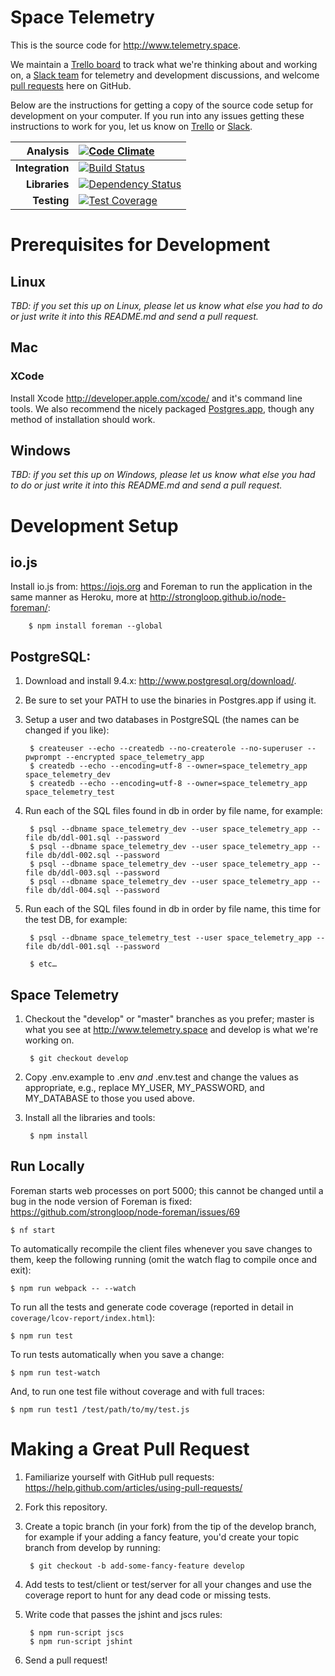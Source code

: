 # Space Telemetry
This is the source code for <http://www.telemetry.space>.

We maintain a
[Trello board](https://trello.com/b/0c4U0mDg/space-telemetry)
to track what we're thinking about and working on, a
[Slack team](http://slack.telemetry.space) for telemetry and development discussions, and welcome [pull requests](https://help.github.com/articles/using-pull-requests/) here on GitHub.

Below are the instructions for getting a copy of the source code
setup for development on your computer. If you run into any issues getting these instructions to work for you, let us know on
[Trello](https://trello.com/b/0c4U0mDg/space-telemetry) or [Slack](http://slack.telemetry.space).

| __Analysis__            | [![Code Climate](https://codeclimate.com/repos/553139d36956806f0b001dd9/badges/0ead9acc990a25b578ff/gpa.svg)](https://codeclimate.com/repos/553139d36956806f0b001dd9/feed) |
| ---: | :--- |
| __Integration__ | [![Build Status](https://travis-ci.org/sensedata/space-telemetry.svg?branch=develop)](https://travis-ci.org/sensedata/space-telemetry) |
| __Libraries__ | [![Dependency Status](https://david-dm.org/sensedata/space-telemetry.svg)](https://david-dm.org/sensedata/space-telemetry) |
| __Testing__ | [![Test Coverage](https://codeclimate.com/repos/553139d36956806f0b001dd9/badges/0ead9acc990a25b578ff/coverage.svg)](https://codeclimate.com/repos/553139d36956806f0b001dd9/coverage) |

# Prerequisites for Development
## Linux

_TBD: if you set this up on Linux, please let us know what else you had to do
or just write it into this README.md and send a pull request._


## Mac

### XCode

Install Xcode <http://developer.apple.com/xcode/> and it's command line tools. We also recommend the nicely packaged [Postgres.app](http://postgresapp.com), though any method of installation should work.


## Windows
_TBD: if you set this up on Windows, please let us know what else you had to do
or just write it into this README.md and send a pull request._


# Development Setup
## io.js

Install io.js from: <https://iojs.org> and Foreman to run the application in the same manner as Heroku, more at <http://strongloop.github.io/node-foreman/>:

        $ npm install foreman --global

## PostgreSQL:

1. Download and install 9.4.x: <http://www.postgresql.org/download/>.
2. Be sure to set your PATH to use the binaries in Postgres.app if using it.
3. Setup a user and two databases in PostgreSQL (the names can be changed if
you like):

        $ createuser --echo --createdb --no-createrole --no-superuser --pwprompt --encrypted space_telemetry_app
        $ createdb --echo --encoding=utf-8 --owner=space_telemetry_app space_telemetry_dev
        $ createdb --echo --encoding=utf-8 --owner=space_telemetry_app space_telemetry_test

4. Run each of the SQL files found in db in order by file name, for example:

        $ psql --dbname space_telemetry_dev --user space_telemetry_app --file db/ddl-001.sql --password
        $ psql --dbname space_telemetry_dev --user space_telemetry_app --file db/ddl-002.sql --password
        $ psql --dbname space_telemetry_dev --user space_telemetry_app --file db/ddl-003.sql --password
        $ psql --dbname space_telemetry_dev --user space_telemetry_app --file db/ddl-004.sql --password

5. Run each of the SQL files found in db in order by file name, this time for
the test DB, for example:

        $ psql --dbname space_telemetry_test --user space_telemetry_app --file db/ddl-001.sql --password

        $ etc…


## Space Telemetry

1. Checkout the "develop" or "master" branches as you prefer; master is what you
see at <http://www.telemetry.space> and develop is what we're working on.

        $ git checkout develop

2. Copy .env.example to .env _and_ .env.test and change the values as
appropriate, e.g., replace MY_USER, MY_PASSWORD, and MY_DATABASE to those you used above.

3. Install all the libraries and tools:

        $ npm install


## Run Locally
Foreman starts web processes on port 5000; this cannot be changed until a bug
in the node version of Foreman is fixed:
<https://github.com/strongloop/node-foreman/issues/69>

    $ nf start

To automatically recompile the client files whenever you save changes to them,
keep the following running (omit the watch flag to compile once and exit):

    $ npm run webpack -- --watch

To run all the tests and generate code coverage (reported in detail in
`coverage/lcov-report/index.html`):

    $ npm run test

To run tests automatically when you save a change:

    $ npm run test-watch

And, to run one test file without coverage and with full traces:

    $ npm run test1 /test/path/to/my/test.js


# Making a Great Pull Request
1. Familiarize yourself with GitHub pull requests: <https://help.github.com/articles/using-pull-requests/>

2. Fork this repository.

3. Create a topic branch (in your fork) from the tip of the develop branch, for
example if your adding a fancy feature, you'd create your topic branch from develop by running:

        $ git checkout -b add-some-fancy-feature develop

4. Add tests to test/client or test/server for all your changes and use the coverage report to hunt for any dead code or missing tests.

5. Write code that passes the jshint and jscs rules:

        $ npm run-script jscs
        $ npm run-script jshint

6. Send a pull request!
